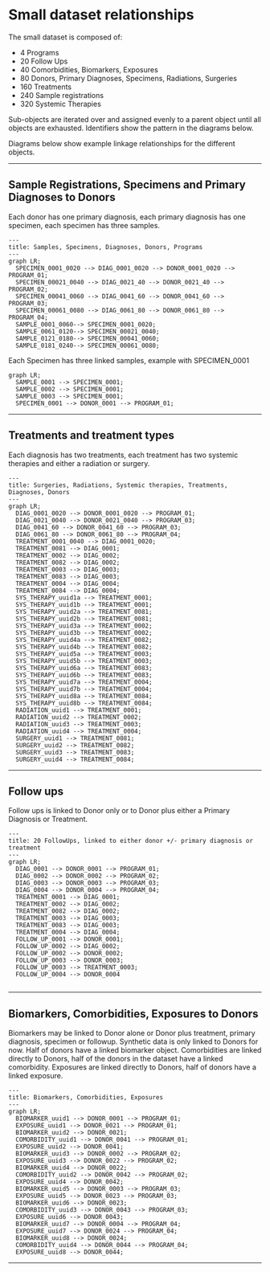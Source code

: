 # Small dataset relationships

The small dataset is composed of:
* 4 Programs
* 20 Follow Ups
* 40 Comorbidities, Biomarkers, Exposures
* 80 Donors, Primary Diagnoses, Specimens, Radiations, Surgeries
* 160 Treatments
* 240 Sample registrations
* 320 Systemic Therapies

Sub-objects are iterated over and assigned evenly to a parent object until all objects are exhausted. Identifiers show the pattern in the diagrams below.

Diagrams below show example linkage relationships for the different objects.

---

## Sample Registrations, Specimens and Primary Diagnoses to Donors

Each donor has one primary diagnosis, each primary diagnosis has one specimen, each specimen has three samples.

```mermaid
---
title: Samples, Specimens, Diagnoses, Donors, Programs
---
graph LR;  
  SPECIMEN_0001_0020 --> DIAG_0001_0020 --> DONOR_0001_0020 --> PROGRAM_01;  
  SPECIMEN_00021_0040 --> DIAG_0021_40 --> DONOR_0021_40 --> PROGRAM_02;
  SPECIMEN_00041_0060 --> DIAG_0041_60 --> DONOR_0041_60 --> PROGRAM_03;
  SPECIMEN_00061_0080 --> DIAG_0061_80 --> DONOR_0061_80 --> PROGRAM_04;  
  SAMPLE_0001_0060--> SPECIMEN_0001_0020;
  SAMPLE_0061_0120--> SPECIMEN_00021_0040;
  SAMPLE_0121_0180--> SPECIMEN_00041_0060;
  SAMPLE_0181_0240--> SPECIMEN_00061_0080;
```

Each Specimen has three linked samples, example with SPECIMEN_0001

```mermaid
graph LR;
  SAMPLE_0001 --> SPECIMEN_0001;
  SAMPLE_0002 --> SPECIMEN_0001;
  SAMPLE_0003 --> SPECIMEN_0001;
  SPECIMEN_0001 --> DONOR_0001 --> PROGRAM_01;
```

---

## Treatments and treatment types

Each diagnosis has two treatments, each treatment has two systemic therapies and either a radiation or surgery.

```mermaid
---
title: Surgeries, Radiations, Systemic therapies, Treatments, Diagnoses, Donors
---
graph LR;  
  DIAG_0001_0020 --> DONOR_0001_0020 --> PROGRAM_01;  
  DIAG_0021_0040 --> DONOR_0021_0040 --> PROGRAM_03;  
  DIAG_0041_60 --> DONOR_0041_60 --> PROGRAM_03;  
  DIAG_0061_80 --> DONOR_0061_80 --> PROGRAM_04;
  TREATMENT_0001_0040 --> DIAG_0001_0020;
  TREATMENT_0081 --> DIAG_0001;  
  TREATMENT_0002 --> DIAG_0002; 
  TREATMENT_0082 --> DIAG_0002;  
  TREATMENT_0003 --> DIAG_0003; 
  TREATMENT_0083 --> DIAG_0003; 
  TREATMENT_0004 --> DIAG_0004; 
  TREATMENT_0084 --> DIAG_0004; 
  SYS_THERAPY_uuid1a --> TREATMENT_0001;
  SYS_THERAPY_uuid1b --> TREATMENT_0001;
  SYS_THERAPY_uuid2a --> TREATMENT_0081;
  SYS_THERAPY_uuid2b --> TREATMENT_0081;  
  SYS_THERAPY_uuid3a --> TREATMENT_0002; 
  SYS_THERAPY_uuid3b --> TREATMENT_0002; 
  SYS_THERAPY_uuid4a --> TREATMENT_0082;  
  SYS_THERAPY_uuid4b --> TREATMENT_0082;  
  SYS_THERAPY_uuid5a --> TREATMENT_0003; 
  SYS_THERAPY_uuid5b --> TREATMENT_0003; 
  SYS_THERAPY_uuid6a --> TREATMENT_0083; 
  SYS_THERAPY_uuid6b --> TREATMENT_0083; 
  SYS_THERAPY_uuid7a --> TREATMENT_0004; 
  SYS_THERAPY_uuid7b --> TREATMENT_0004; 
  SYS_THERAPY_uuid8a --> TREATMENT_0084;
  SYS_THERAPY_uuid8b --> TREATMENT_0084;
  RADIATION_uuid1 --> TREATMENT_0001;
  RADIATION_uuid2 --> TREATMENT_0002; 
  RADIATION_uuid3 --> TREATMENT_0003;  
  RADIATION_uuid4 --> TREATMENT_0004;  
  SURGERY_uuid1 --> TREATMENT_0081;
  SURGERY_uuid2 --> TREATMENT_0082; 
  SURGERY_uuid3 --> TREATMENT_0083;  
  SURGERY_uuid4 --> TREATMENT_0084;  
```

---

## Follow ups

Follow ups is linked to Donor only or to Donor plus either a Primary Diagnosis or Treatment.

```mermaid
---
title: 20 FollowUps, linked to either donor +/- primary diagnosis or treatment
---
graph LR;  
  DIAG_0001 --> DONOR_0001 --> PROGRAM_01;  
  DIAG_0002 --> DONOR_0002 --> PROGRAM_02;  
  DIAG_0003 --> DONOR_0003 --> PROGRAM_03;  
  DIAG_0004 --> DONOR_0004 --> PROGRAM_04;
  TREATMENT_0001 --> DIAG_0001; 
  TREATMENT_0002 --> DIAG_0002; 
  TREATMENT_0082 --> DIAG_0002;  
  TREATMENT_0003 --> DIAG_0003; 
  TREATMENT_0083 --> DIAG_0003; 
  TREATMENT_0004 --> DIAG_0004; 
  FOLLOW_UP_0001 --> DONOR_0001;  
  FOLLOW_UP_0002 --> DIAG_0002;
  FOLLOW_UP_0002 --> DONOR_0002; 
  FOLLOW_UP_0003 --> DONOR_0003; 
  FOLLOW_UP_0003 --> TREATMENT_0003;  
  FOLLOW_UP_0004 --> DONOR_0004
  
```

---

## Biomarkers, Comorbidities, Exposures to Donors

Biomarkers may be linked to Donor alone or Donor plus treatment, primary diagnosis, specimen or followup. Synthetic data is only linked to Donors for now. Half of donors have a linked biomarker object. Comorbidities are linked directly to Donors, half of the donors in the dataset have a linked comorbidity. Exposures are linked directly to Donors, half of donors have a linked exposure.

```mermaid
---
title: Biomarkers, Comorbidities, Exposures
---
graph LR;  
  BIOMARKER_uuid1 --> DONOR_0001 --> PROGRAM_01; 
  EXPOSURE_uuid1 --> DONOR_0021 --> PROGRAM_01;  
  BIOMARKER_uuid2 --> DONOR_0021;
  COMORBIDITY_uuid1 --> DONOR_0041 --> PROGRAM_01;
  EXPOSURE_uuid2 --> DONOR_0041;
  BIOMARKER_uuid3 --> DONOR_0002 --> PROGRAM_02;  
  EXPOSURE_uuid3 --> DONOR_0022 --> PROGRAM_02;
  BIOMARKER_uuid4 --> DONOR_0022;
  COMORBIDITY_uuid2 --> DONOR_0042 --> PROGRAM_02;
  EXPOSURE_uuid4 --> DONOR_0042;
  BIOMARKER_uuid5 --> DONOR_0003 --> PROGRAM_03;
  EXPOSURE_uuid5 --> DONOR_0023 --> PROGRAM_03;
  BIOMARKER_uuid6 --> DONOR_0023;
  COMORBIDITY_uuid3 --> DONOR_0043 --> PROGRAM_03;  
  EXPOSURE_uuid6 --> DONOR_0043;
  BIOMARKER_uuid7 --> DONOR_0004 --> PROGRAM_04;
  EXPOSURE_uuid7 --> DONOR_0024 --> PROGRAM_04;
  BIOMARKER_uuid8 --> DONOR_0024;
  COMORBIDITY_uuid4 --> DONOR_0044 --> PROGRAM_04;
  EXPOSURE_uuid8 --> DONOR_0044;
```

---
